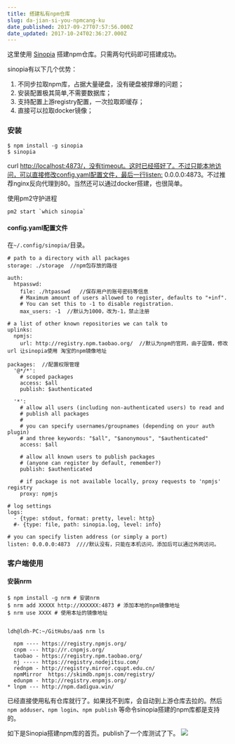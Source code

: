 ```yaml
---
title: 搭建私有npm仓库
slug: da-jian-si-you-npmcang-ku
date_published: 2017-09-27T07:57:56.000Z
date_updated: 2017-10-24T02:36:27.000Z
---
```


这里使用 [Sinopia](https://github.com/rlidwka/sinopia) 搭建npm仓库。只需两句代码即可搭建成功。

sinopia有以下几个优势：

1. 不同步拉取npm库，占据大量硬盘，没有硬盘被撑爆的问题；
2. 安装配置极其简单,不需要数据库；
3. 支持配置上游registry配置，一次拉取即缓存；
4. 直接可以拉取docker镜像；

### 安装

    $ npm install -g sinopia
    $ sinopia
    

curl [http://localhost:4873/，没有timeout。这时已经搭好了。不过只能本地访问，可以直接修改config.yaml配置文件，最后一行listen:](http://localhost:4873/%EF%BC%8C%E6%B2%A1%E6%9C%89timeout%E3%80%82%E8%BF%99%E6%97%B6%E5%B7%B2%E7%BB%8F%E6%90%AD%E5%A5%BD%E4%BA%86%E3%80%82%E4%B8%8D%E8%BF%87%E5%8F%AA%E8%83%BD%E6%9C%AC%E5%9C%B0%E8%AE%BF%E9%97%AE%EF%BC%8C%E5%8F%AF%E4%BB%A5%E7%9B%B4%E6%8E%A5%E4%BF%AE%E6%94%B9config.yaml%E9%85%8D%E7%BD%AE%E6%96%87%E4%BB%B6%EF%BC%8C%E6%9C%80%E5%90%8E%E4%B8%80%E8%A1%8Clisten:) 0.0.0.0:4873。不过推荐nginx反向代理到80。当然还可以通过docker搭建，也很简单。

使用pm2守护进程

    pm2 start `which sinopia`
    

#### config.yaml配置文件

在`~/.config/sinopia/`目录。

    # path to a directory with all packages
    storage: ./storage  //npm包存放的路径
    
    auth:
      htpasswd:
        file: ./htpasswd   //保存用户的账号密码等信息
        # Maximum amount of users allowed to register, defaults to "+inf".
        # You can set this to -1 to disable registration.
        max_users: -1  //默认为1000，改为-1，禁止注册
    
    # a list of other known repositories we can talk to
    uplinks:
      npmjs:
        url: http://registry.npm.taobao.org/  //默认为npm的官网，由于国情，修改 url 让sinopia使用 淘宝的npm镜像地址
        
    packages:  //配置权限管理
      '@*/*':
        # scoped packages
        access: $all
        publish: $authenticated
    
      '*':
        # allow all users (including non-authenticated users) to read and
        # publish all packages
        #
        # you can specify usernames/groupnames (depending on your auth plugin)
        # and three keywords: "$all", "$anonymous", "$authenticated"
        access: $all
    
        # allow all known users to publish packages
        # (anyone can register by default, remember?)
        publish: $authenticated
    
        # if package is not available locally, proxy requests to 'npmjs' registry
        proxy: npmjs
    
    # log settings
    logs:
      - {type: stdout, format: pretty, level: http}
      #- {type: file, path: sinopia.log, level: info}
    
    # you can specify listen address (or simply a port) 
    listen: 0.0.0.0:4873  ////默认没有，只能在本机访问，添加后可以通过外网访问。
    

### 客户端使用

#### 安装nrm

    $ npm install -g nrm # 安装nrm
    $ nrm add XXXXX http://XXXXXX:4873 # 添加本地的npm镜像地址
    $ nrm use XXXX # 使用本址的镜像地址
    

    ldh@ldh-PC:~/GitHubs/aa$ nrm ls
    
      npm ---- https://registry.npmjs.org/
      cnpm --- http://r.cnpmjs.org/
      taobao - https://registry.npm.taobao.org/
      nj ----- https://registry.nodejitsu.com/
      rednpm - http://registry.mirror.cqupt.edu.cn/
      npmMirror  https://skimdb.npmjs.com/registry/
      edunpm - http://registry.enpmjs.org/
    * lnpm --- http://npm.dadigua.win/
    
    

已经直接使用私有仓库就行了。如果找不到库，会自动到上游仓库去拉的。然后`npm adduser`、`npm login`、`npm publish` 等命令sinopia搭建的npm库都是支持的。

如下是Sinopia搭建npm库的首页。publish了一个库测试了下。
![](/images/2017/09/QQ--20170911152353-1.png)
